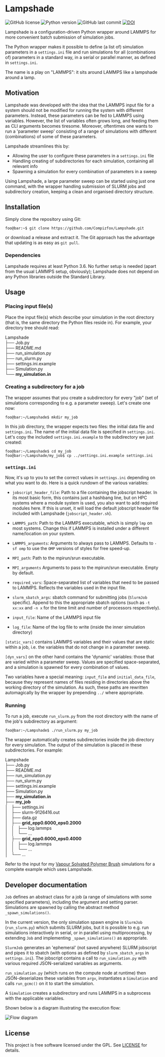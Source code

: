 # Lampshade
![GitHub license](https://img.shields.io/github/license/Compizfox/Lampshade)
![Python version](https://img.shields.io/badge/Python-%3E3.6-orange)
![GitHub last commit](https://img.shields.io/github/last-commit/Compizfox/Lampshade)
[![DOI](https://zenodo.org/badge/196189551.svg)](https://zenodo.org/badge/latestdoi/196189551)

Lampshade is a configuration-driven Python wrapper around LAMMPS for more convenient batch submission of simulation jobs.

The Python wrapper makes it possible to define (a list of) simulation parameters in a `settings.ini` file and run
simulations for all (combinations of) parameters in a standard way, in a serial or parallel manner, as defined in
`settings.ini`.

The name is a play on "LAMMPS": it sits around LAMMPS like a lampshade around a lamp.

## Motivation
Lampshade was developed with the idea that the LAMMPS input file for a system should not be modified for running the
system with different parameters. Instead, these parameters can be fed to LAMMPS using variables. However, the list of
variables often grows long, and feeding them as CLI arguments becomes tiresome. Moreover, oftentimes one wants to run a
'parameter sweep' consisting of a range of simulations with different (combinations) of some of these parameters.

Lampshade streamlines this by:

- Allowing the user to configure these parameters in a `settings.ini` file
- Handling creating of subdirectories for each simulation, containing all relevant info
- Spawning a simulation for every combination of parameters in a sweep

Using Lampshade, a large parameter sweep can be started using just one command, with the wrapper handling submission of
SLURM jobs and subdirectory creation, keeping a clean and organised directory structure.

## Installation
Simply clone the repository using Git:

```console
foo@bar:~$ git clone https://github.com/Compizfox/Lampshade.git
```

or download a release and extract it. The Git approach has the advantage that updating is as easy as `git pull`.

### Dependencies
Lampshade requires at least Python 3.6. No further setup is needed (apart from the usual LAMMPS setup, obviously);
Lampshade does not depend on any Python libraries outside the Standard Library.

## Usage
### Placing input file(s)
Place the input file(s) which describe your simulation in the root directory (that is, the same directory the Python
files reside in). For example, your directory tree should read:

Lampshade  
├── Job.py  
├── README.md  
├── run\_simulation.py  
├── run\_slurm.py  
├── settings.ini.example  
├── Simulation.py  
└── **my\_simulation.in**  

### Creating a subdirectory for a job
The wrapper assumes that you create a subdirectory for every "job" (set of simulations corresponding to e.g. a parameter
sweep). Let's create one now:

```console
foo@bar:~/Lampshade$ mkdir my_job
```

In this job directory, the wrapper expects two files: the initial data file and `settings.ini`. The name of the initial
data file is specified in `settings.ini`. Let's copy the included `settings.ini.example` to the subdirectory we just
created:

```console
foo@bar:~/Lampshade$ cd my_job
foo@bar:~/Lampshade/my_job$ cp ../settings.ini.example settings.ini
```

### `settings.ini`
Now, it's up to you to set the correct values in `settings.ini` depending on what you want to do. Here is a quick
rundown of the various variables:

- `jobscript_header_file`: Path to a file containing the jobscript header. In its most basic form, this contains just a 
  hashbang line, but on HPC systems where a module system is used, you also want to add required modules here. If 
  this is unset, it will load the default jobscript header file included with Lampshade (`jobscript_header.sh`).
- `LAMMPS_path`: Path to the LAMMPS executable, which is simply `lmp` on most systems. Change this if LAMMPS is
  installed under a different name/location on your system.
- `LAMMPS_arguments`: Arguments to always pass to LAMMPS. Defaults to `-sf omp` to use the `OMP` versions of styles for
  free speed-up.
- `MPI_path`: Path to the mpirun/srun executable.
- `MPI_arguments` Arguments to pass to the mpirun/srun executable. Empty by default.

- `required_vars`: Space-separated list of variables that need to be passed to LAMMPS. Reflects the variables used in
  the input file.
- `slurm_sbatch_args`: sbatch command for submitting jobs (`SlurmJob` specific). Append to this the appropriate sbatch
  options (such as `-t xx:xx` and `-n x` for the time limit and number of processors respectively).
- `input_file`: Name of the LAMMPS input file
- `log_file`: Name of the log file to write (inside the inner simulation directory)

`[static_vars]` contains LAMMPS variables and their values that are static within a job, i.e. the variables that do not
change in a parameter sweep.

`[dyn_vars]` on the other hand contains the 'dynamic' variables: those that are varied within a parameter sweep.
Values are specified space-separated, and a simulation is spawned for every combination of values.

Two variables have a special meaning: `input_file` and `initial_data_file`, because they represent names of files
residing in directories above the working directory of the simulation. As such, these paths are rewritten automagically
by the wrapper by prepending `../` where appropriate.

### Running
To run a job, execute `run_slurm.py` from the root directory with the name of the job's subdirectory as argument:

```console
foo@bar:~/Lampshade$ ./run_slurm.py my_job
```

The wrapper automatically creates subdirectories inside the job directory for every simulation. The output of the
simulation is placed in these subdirectories. For example:

Lampshade  
├── Job.py  
├── README.md  
├── run\_simulation.py  
├── run\_slurm.py  
├── settings.ini.example  
├── Simulation.py  
├── **my\_simulation.in**  
├── **my\_job**  
│   ├── settings.ini  
│   ├── slurm-9126416.out  
│   ├── data.gz  
│   ├── **grid_epp0.6000\_eps0.2000**  
│   │   ├── log.lammps  
│   │   └── ...  
│   ├── **grid_epp0.6000\_eps0.4000**  
│   │   ├── log.lammps  
│   │   └── ...  
│   └── ...  

Refer to the input for my [Vapour Solvated Polymer Brush](https://github.com/Compizfox/VSPB) simulations for a
 complete example which uses Lampshade.

## Developer documentation
`Job` defines an abstract class for a job (a range of simulations with some specified parameters), including the
argument and setting parser. Simulations are spawned by calling the abstract method `_spawn_simulations()`.

In the current version, the only simulation spawn engine is `SlurmJob` (`run_slurm.py`) which submits SLURM jobs, but it
is possible to e.g. run simulations interactively in serial, or in parallel using multiprocessing, by extending `Job`
and implementing `_spawn_simulations()` as appropriate.

`SlurmJob` generates an 'ephemeral' (not saved anywhere) SLURM jobscript and pipes it to sbatch (with options as defined
by `slurm_sbatch_args` in `settings.ini`). The jobscript contains a call to `run_simulation.py` with
various required JSON-serialized variables as arguments.

`run_simulation.py` (which runs on the compute node at runtime) then JSON-deserializes these variables from `argv`,
instantiates a `Simulation` and calls `run_gcmc()` on it to start the simulation.

A `Simulation` creates a subdirectory and runs LAMMPS in a subprocess with the applicable variables.

Shown below is a diagram illustrating the execution flow:

![Flow diagram](diagram.svg)

## License
This project is free software licensed under the GPL. See [LICENSE](LICENSE) for details.
